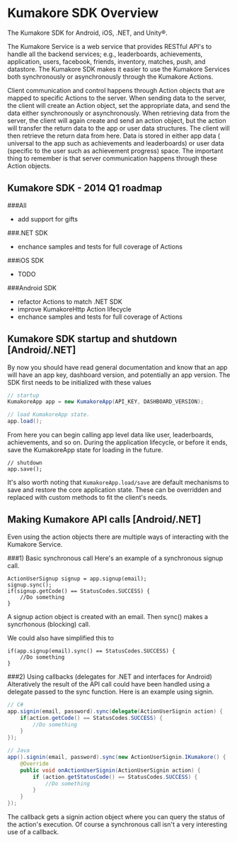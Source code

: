 # Kumakore SDK Overview
The Kumakore SDK for Android, iOS, .NET, and Unity®.

The Kumakore Service is a web service that provides RESTful API's to handle all the backend services; e.g., leaderboards, achievements, application, users, facebook, friends, inventory, matches, push, and datastore. The Kumakore SDK makes it easier to use the Kumakore Services both synchronously or asynchronously through the Kumakore Actions.

Client communication and control happens through Action objects that are mapped to specific Actions to the server. When sending data to the server, the client will create an Action object, set the appropriate data, and send the data either synchronously or asynchronously. When retrieving data from the server, the client will again create and send an action object, but the action will transfer the return data to the app or user data structures. The client will then retrieve the return data from here. Data is stored in either app data ( universal to the app such as achievements and leaderboards) or user data (specific to the user such as achievement progress) space. The important thing to remember is that server communication happens through these Action objects.


## Kumakore SDK - 2014 Q1 roadmap

###All
* add support for gifts

###.NET SDK
* enchance samples and tests for full coverage of Actions

###iOS SDK
* TODO

###Android SDK
* refactor Actions to match .NET SDK
* improve KumakoreHttp Action lifecycle
* enchance samples and tests for full coverage of Actions

## Kumakore SDK startup and shutdown [Android/.NET]
By now you should have read general documentation and know that an app will have an app key, dashboard version, and potentially an app version. The SDK first needs to be initialized with these values

```csharp
// startup
KumakoreApp app = new KumakoreApp(API_KEY, DASHBOARD_VERSION);

// load KumakoreApp state.
app.load();
```

From here you can begin calling app level data like user, leaderboards, achievements, and so on. During the application lifecycle, or before it ends, save the KumakoreApp state for loading in the future.

```
// shutdown
app.save();
```

It's also worth noting that ```KumakoreApp.load/save``` are default mechanisms to save and restore the core application state. These can be overridden and replaced with custom methods to fit the client's needs.

## Making Kumakore API calls [Android/.NET]
Even using the action objects there are multiple ways of interacting with the Kumakore Service. 

###1) Basic synchronous call
Here's an example of a synchronous signup call.

```
ActionUserSignup signup = app.signup(email);
signup.sync();
if(signup.getCode() == StatusCodes.SUCCESS) {
    //Do something
}
```	

A signup action object is created with an email. Then sync() makes a syncrhonous (blocking) call.

We could also have simplified this to

```
if(app.signup(email).sync() == StatusCodes.SUCCESS) {
	//Do something
}
```

###2) Using callbacks (delegates for .NET and interfaces for Android)
Alteratively the result of the API call could have been handled using a delegate passed to the sync function. Here is an example using signin.

```csharp
// C#
app.signin(email, password).sync(delegate(ActionUserSignin action) {
	if(action.getCode() == StatusCodes.SUCCESS) {
		//Do something
	}
});
```

```java
// Java
app().signin(email, password).sync(new ActionUserSignin.IKumakore() {
	@Override
	public void onActionUserSignin(ActionUserSignin action) {
		if (action.getStatusCode() == StatusCodes.SUCCESS) {
			//Do something
		}
	}
});
```

The callback gets a signin action object where you can query the status of the action's execution. Of course a synchronous call isn't a very interesting use of a callback.

